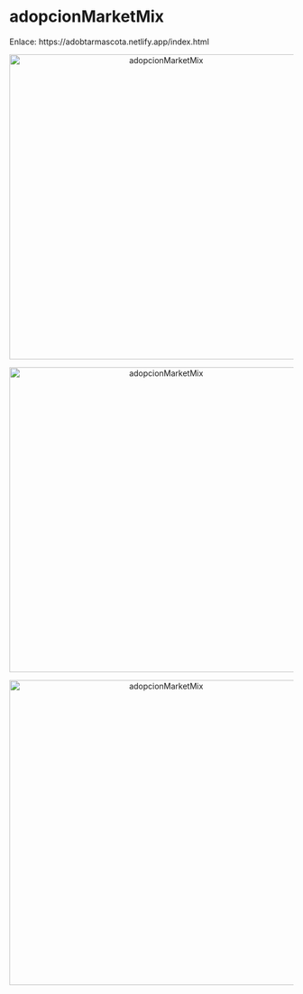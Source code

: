 # adopcionMarketMix
<p>Enlace: https://adobtarmascota.netlify.app/index.html</p>
<p align="center"> 
    <img alt="adopcionMarketMix" title="adopcionMarketMix" src="https://user-images.githubusercontent.com/70853111/220366288-d0526abd-3690-4865-b844-a02e364ca6cb.png" width="540">
</P> 
<p align="center"> 
    <img alt="adopcionMarketMix" title="adopcionMarketMix" src="https://user-images.githubusercontent.com/70853111/220366701-048b9af3-daa3-4aa6-afaa-88bd95f46f74.png" width="540">
</P>
<p align="center"> 
    <img alt="adopcionMarketMix" title="adopcionMarketMix" src="https://user-images.githubusercontent.com/70853111/220366802-229a4b99-1335-49f4-9a6b-2714e6595bdd.png" width="540">
</P>
 
